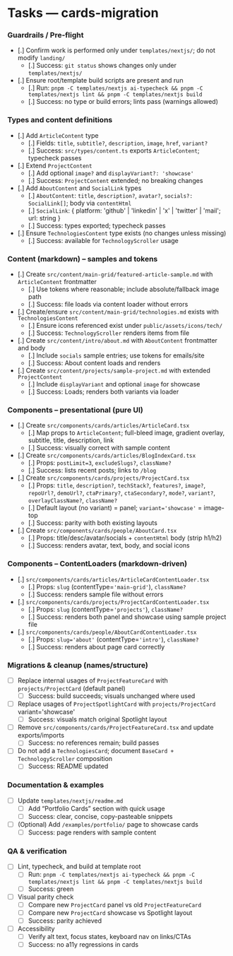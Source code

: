 # Tasks — cards-migration

### Guardrails / Pre-flight
- [.] Confirm work is performed only under `templates/nextjs/`; do not modify `landing/`
  - [.] Success: `git status` shows changes only under `templates/nextjs/`
- [.] Ensure root/template build scripts are present and run
  - [.] Run: `pnpm -C templates/nextjs ai-typecheck && pnpm -C templates/nextjs lint && pnpm -C templates/nextjs build`
  - [.] Success: no type or build errors; lints pass (warnings allowed)

### Types and content definitions
- [.] Add `ArticleContent` type
  - [.] Fields: `title`, `subtitle?`, `description`, `image`, `href`, `variant?`
  - [.] Success: `src/types/content.ts` exports `ArticleContent`; typecheck passes
- [.] Extend `ProjectContent`
  - [.] Add optional `image?` and `displayVariant?: 'showcase'`
  - [.] Success: `ProjectContent` extended; no breaking changes
- [.] Add `AboutContent` and `SocialLink` types
  - [.] `AboutContent`: `title`, `description?`, `avatar?`, `socials?: SocialLink[]`; body via `contentHtml`
  - [.] `SocialLink`: { platform: 'github' | 'linkedin' | 'x' | 'twitter' | 'mail'; url: string }
  - [.] Success: types exported; typecheck passes
- [.] Ensure `TechnologiesContent` type exists (no changes unless missing)
  - [.] Success: available for `TechnologyScroller` usage

### Content (markdown) – samples and tokens
- [.] Create `src/content/main-grid/featured-article-sample.md` with `ArticleContent` frontmatter
  - [.] Use tokens where reasonable; include absolute/fallback image path
  - [.] Success: file loads via content loader without errors
- [.] Create/ensure `src/content/main-grid/technologies.md` exists with `TechnologiesContent`
  - [.] Ensure icons referenced exist under `public/assets/icons/tech/`
  - [.] Success: `TechnologyScroller` renders items from file
- [.] Create `src/content/intro/about.md` with `AboutContent` frontmatter and body
  - [.] Include `socials` sample entries; use tokens for emails/site
  - [.] Success: About content loads and renders
- [.] Create `src/content/projects/sample-project.md` with extended `ProjectContent`
  - [.] Include `displayVariant` and optional `image` for showcase
  - [.] Success: Loads; renders both variants via loader

### Components – presentational (pure UI)
- [.] Create `src/components/cards/articles/ArticleCard.tsx`
  - [.] Map props to `ArticleContent`; full-bleed image, gradient overlay, subtitle, title, description, link
  - [.] Success: visually correct with sample content
- [.] Create `src/components/cards/articles/BlogIndexCard.tsx`
  - [.] Props: `postLimit=3`, `excludeSlugs?`, `className?`
  - [.] Success: lists recent posts; links to `/blog`
- [.] Create `src/components/cards/projects/ProjectCard.tsx`
  - [.] Props: `title`, `description?`, `techStack?`, `features?`, `image?`, `repoUrl?`, `demoUrl?`, `ctaPrimary?`, `ctaSecondary?`, `mode?`, `variant?`, `overlayClassName?`, `className?`
  - [.] Default layout (no variant) = panel; `variant='showcase'` = image-top
  - [.] Success: parity with both existing layouts
- [.] Create `src/components/cards/people/AboutCard.tsx`
  - [.] Props: title/desc/avatar/socials + `contentHtml` body (strip h1/h2)
  - [.] Success: renders avatar, text, body, and social icons

### Components – ContentLoaders (markdown-driven)
- [.] `src/components/cards/articles/ArticleCardContentLoader.tsx`
  - [.] Props: `slug` (contentType=`'main-grid'`), `className?`
  - [.] Success: renders sample file without errors
- [.] `src/components/cards/projects/ProjectCardContentLoader.tsx`
  - [.] Props: `slug` (contentType=`'projects'`), `className?`
  - [.] Success: renders both panel and showcase using sample project file
- [.] `src/components/cards/people/AboutCardContentLoader.tsx`
  - [.] Props: `slug='about'` (contentType=`'intro'`), `className?`
  - [.] Success: renders about page card correctly

### Migrations & cleanup (names/structure)
- [ ] Replace internal usages of `ProjectFeatureCard` with `projects/ProjectCard` (default panel)
  - [ ] Success: build succeeds; visuals unchanged where used
- [ ] Replace usages of `ProjectSpotlightCard` with `projects/ProjectCard` variant='showcase'
  - [ ] Success: visuals match original Spotlight layout
- [ ] Remove `src/components/cards/ProjectFeatureCard.tsx` and update exports/imports
  - [ ] Success: no references remain; build passes
- [ ] Do not add a `TechnologiesCard`; document `BaseCard + TechnologyScroller` composition
  - [ ] Success: README updated

### Documentation & examples
- [ ] Update `templates/nextjs/readme.md`
  - [ ] Add “Portfolio Cards” section with quick usage
  - [ ] Success: clear, concise, copy-pasteable snippets
- [ ] (Optional) Add `/examples/portfolio/` page to showcase cards
  - [ ] Success: page renders with sample content

### QA & verification
- [ ] Lint, typecheck, and build at template root
  - [ ] Run: `pnpm -C templates/nextjs ai-typecheck && pnpm -C templates/nextjs lint && pnpm -C templates/nextjs build`
  - [ ] Success: green
- [ ] Visual parity check
  - [ ] Compare new `ProjectCard` panel vs old `ProjectFeatureCard`
  - [ ] Compare new `ProjectCard` showcase vs Spotlight layout
  - [ ] Success: parity achieved
- [ ] Accessibility
  - [ ] Verify alt text, focus states, keyboard nav on links/CTAs
  - [ ] Success: no a11y regressions in cards
